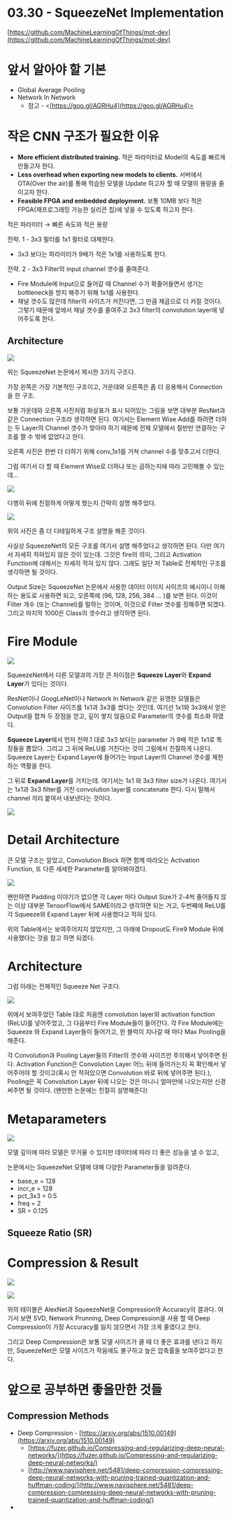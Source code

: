 # 03.30 - SqueezeNet Implementation

[https://github.com/MachineLearningOfThings/mot-dev](https://github.com/MachineLearningOfThings/mot-dev)

# 앞서 알아야 할 기본

- Global Average Pooling
- Network In Network
  - 참고 - <[https://goo.gl/AGRHu4](https://goo.gl/AGRHu4)>

# 작은 CNN 구조가 필요한 이유

- **More efficient distributed training.** 적은 파라미터로 Model의 속도를 빠르게 만들고자 한다.
- **Less overhead when exporting new models to clients.** 서버에서 OTA(Over the air)를 통해 학습된 모델을 Update 하고자 할 때 모델의 용량을 줄이고자 한다.
- **Feasible FPGA and embedded deployment.** 보통 10MB 보다 적은 FPGA(재프로그래밍 가능한 실리콘 칩)에 넣을 수 있도록 하고자 한다.

적은 파라미터 → 빠른 속도와 적은 용량 

전략. 1 - 3x3 필터를 1x1 필터로 대체한다. 

- 3x3 보다는 파라미터가 9배가 적은 1x1를 사용하도록 한다.

전략. 2 - 3x3 Filter의 input channel 갯수를 줄여준다. 

- Fire Module에 Input으로 들어갈 때 Channel 수가 확줄어들면서 생기는 bottleneck을 방지 해주기 위해 1x1를 사용한다.
- 채널 갯수도 많은데 filter의 사이즈가 커진다면, 그 만큼 제곱으로 더 커질 것이다. 그렇기 때문에 앞에서 채널 갯수를 줄여주고 3x3 filter의 convolution layer에 넣어주도록 한다.

## Architecture

![](https://static.notion-static.com/731fa442-e834-472b-84f2-1140d7ba8f4b/Untitled)

위는 SqueezeNet 논문에서 제시한 3가지 구조다. 

가장 왼쪽은 가장 기본적인 구조이고, 가운데와 오른쪽은 좀 더 응용해서 Connection을 한 구조. 

보통 가운데와 오른쪽 사진처럼 화살표가 표시 되어있는 그림을 보면 대부분 ResNet과 같은
Connection 구조라 생각하면 된다. 
여기서는 Element Wise Add를 하려면 더하는 두 Layer의 Channel 갯수가 맞아야 하기 때문에 전체 모델에서 절반만 연결하는 구조를 짤 수 밖에 없었다고 한다. 

오른쪽 사진은 한번 더 더하기 위해 conv_1x1를 거쳐 channel 수를 맞추고서 더한다. 

그럼 여기서 더 할 때 Element Wise로 더하냐 또는 곱하는지에 따라 고민해볼 수 있는데... 

![](https://static.notion-static.com/da07c760-e2ee-4452-95de-78b1ae26812a/Untitled)

다행히 뒤에 친절하게 어떻게 했는지 간략히 설명 해주었다. 

![](https://static.notion-static.com/a917ce2d-5eae-4911-938b-2590372d33eb/Untitled)

위의 사진은 좀 더 디테일하게 구조 설명을 해준 것이다. 

사실상 SqueezeNet의 모든 구조를 여기서 설명 해주었다고 생각하면 된다. 
다만 여기서 자세히 적혀있지 않은 것이 있는데. 그것은 fire의 의미, 그리고 Activation Function에 대해서는 자세히 적혀 있지 않다. 
그래도 일단 저 Table로 전체적인 구조를 생각하면 될 것이다. 

Output Size는 SqueezeNet 논문에서 사용한 데이터 이미지 사이즈의 예시이니 이해하는 용도로 사용하면 되고, 오른쪽에 (96, 128, 256, 384 ... )를 보면 된다. 이것이 Filter 개수 (또는 Channel)를 말하는 것이며, 이것으로 Filter 갯수를 정해주면 되겠다. 
그리고 마지막 1000은 Class의 갯수라고 생각하면 된다. 

# Fire Module

![](https://static.notion-static.com/47fde3d3-64ea-42a1-b08c-f59584853c22/Untitled)

SqueezeNet에서 다른 모델과의 가장 큰 차이점은 **Squeeze Layer**와 **Expand Layer**가 있다는 것이다. 

ResNet이나 GoogLeNet이나 Network In Network 같은 유명한 모델들은 Convolution Filter 사이즈를 1x1과 3x3를 썼다는 것인데. 여기선 1x1와 3x3에서 얻은 Output을 합쳐 두 장점을 얻고, 깊이 쌓지 않음으로 Parameter의 갯수를 최소화 하였다. 

**Squeeze Layer**에서 먼저 전략.1 대로 3x3 보다는 parameter 가 9배 적은 1x1로 특징들을 뽑았다. 그리고 그 뒤에 ReLU를 거친다는 것이 그림에서 친절하게 나온다. Squeeze Layer는 Expand Layer에 들어가는 Input Layer의 Channel 갯수를 제한하는 역활을 한다. 

그 뒤로 **Expand Layer**를 거치는데. 여기서는 1x1 와 3x3 filter size가 나온다. 여기서는 1x1과 3x3 filter를 거친 convolution layer를 concatenate 한다. 다시 말해서 channel 끼리 붙여서 내보낸다는 것이다. 

![](https://static.notion-static.com/c2cec073-a22f-4817-890d-3b73bf452c66/Untitled)

# Detail Architecture

큰 모델 구조는 알았고, Convolution Block 하면 함께 따라오는 Activation Function, 또 다른 세세한 Parameter를 알아봐야겠다. 

![](https://static.notion-static.com/2be14778-3319-44b7-9811-7db2497f66d7/Untitled-1.jpg)

왠만하면 Padding 이야기가 없으면 각 Layer 마다 Output Size가 2-4씩 줄어들지 않는 이상 대부분 TensorFlow에서 SAME이라고 생각하면 되는 거고, 두번째에 ReLU를 각 Squeeze와 Expand Layer 뒤에 사용했다고 적혀 있다. 

위의 Table에서는 보여주어지지 않았지만, 그 아래에 Dropout도 Fire9 Module 뒤에 사용했다는 것을 참고 하면 되겠다. 

# Architecture

그럼 아래는 전체적인 Squeeze Net 구조다. 

![](https://static.notion-static.com/659e94c1-8965-44dd-8029-ede552ea182f/Untitled)

위에서 보여주었던 Table 대로 처음엔 convolution layer와 activation function (ReLU)를 넣어주었고, 
그 다음부터 Fire Module들이 들어간다. 각 Fire Module에는 Squeeze 와 Expand Layer들이 들어가고, 한 블럭이 지나갈 때 마다 Max Pooling을 해준다. 

각 Convolution과 Pooling Layer들의 Filter의 갯수와 사이즈만 주의해서 넣어주면 된다. Activation Function은 Convolution Layer 어느 뒤에 들어가는지 꼭 확인해서 넣어주어야 할 것이고(혹시 안 적혀있으면 Convolution 바로 뒤에 넣어주면 된다.), Pooling은 꼭 Convolution Layer 뒤에 나오는 것은 아니니 얼마만에 나오는지만 신경 써주면 될 것이다. (왠만한 논문에는 친절히 설명해준다)

# Metaparameters

![](https://static.notion-static.com/a28ed4a7-c751-4ae2-8c92-b862d65b2a04/Untitled)

모델 깊이에 따라 모델은 무거울 수 있지만 데이터에 따라 더 좋은 성능을 낼 수 있고, 

논문에서는 SqueezeNet 모델에 대해 다양한 Parameter들을 알려준다. 

- base_e = 128
- incr_e = 128
- pct_3x3 = 0.5
- freq = 2
- SR = 0.125

## Squeeze Ratio (SR)

# Compression & Result

![](https://static.notion-static.com/01732871-5d34-46dc-8f56-9e3c3918d76b/Untitled)

![](https://static.notion-static.com/e2a1842d-a101-41ba-bc3a-86bad53d7e52/Untitled)

위의 테이블은 AlexNet과 SqueezeNet을 Compression와 Accuracy의 결과다. 
여기서 보면 SVD, Network Prunning, Deep Compression을 사용 할 때 Deep Compression이 가장 Accuracy를 잃지 않으면서 가장 크게 줄였다고 한다. 

그리고 Deep Compression은 보통 모델 사이즈가 클 때 더 좋은 효과를 낸다고 하지만, SqueezeNet은 모델 사이즈가 작음에도 불구하고 높은 압축률을 보여주었다고 한다. 

# 앞으로 공부하면 좋을만한 것들

## Compression Methods

- Deep Compression - [https://arxiv.org/abs/1510.00149](https://arxiv.org/abs/1510.00149)
  - [https://fuzer.github.io/Compressing-and-regularizing-deep-neural-networks/](https://fuzer.github.io/Compressing-and-regularizing-deep-neural-networks/)
  - [http://www.navisphere.net/5481/deep-compression-compressing-deep-neural-networks-with-pruning-trained-quantization-and-huffman-coding/](http://www.navisphere.net/5481/deep-compression-compressing-deep-neural-networks-with-pruning-trained-quantization-and-huffman-coding/)
-
